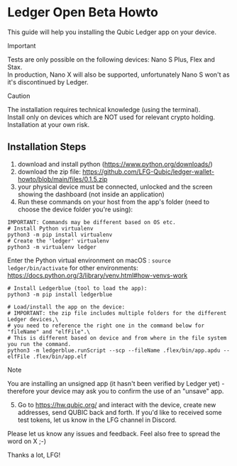 # Ledger Open Beta Howto

This guide will help you installing the Qubic Ledger app on your device.

> [!IMPORTANT]
> Tests are only possible on the following devices: Nano S Plus, Flex and Stax.\
> In production, Nano X will also be supported, unfortunately Nano S won't as it's discontinued by Ledger.

> [!CAUTION]
> The installation requires technical knowledge (using the terminal).\
> Install only on devices which are NOT used for relevant crypto holding.\
> Installation at your own risk.

## Installation Steps

1) download and install python (https://www.python.org/downloads/)
2) download the zip file: https://github.com/LFG-Qubic/ledger-wallet-howto/blob/main/files/0.1.5.zip
3) your physical device must be connected, unlocked and the screen showing the dashboard (not inside an application)
4) Run these commands on your host from the app's folder (need to choose the device folder you're using):
```
IMPORTANT: Commands may be different based on OS etc.
# Install Python virtualenv
python3 -m pip install virtualenv 
# Create the 'ledger' virtualenv
python3 -m virtualenv ledger
```

Enter the Python virtual environment
on macOS : `source ledger/bin/activate`
for other environments: https://docs.python.org/3/library/venv.html#how-venvs-work

```
# Install Ledgerblue (tool to load the app):
python3 -m pip install ledgerblue

# Load/install the app on the device:
# IMPORTANT: the zip file includes multiple folders for the different Ledger devices,\
# you need to reference the right one in the command below for "fileName" and "elfFile".\
# This is different based on device and from where in the file system you run the command.
python3 -m ledgerblue.runScript --scp --fileName .flex/bin/app.apdu --elfFile .flex/bin/app.elf
```

> [!NOTE]
> You are installing an unsigned app (it hasn't been verified by Ledger yet) - therefore your device may ask you to confirm the use of an "unsave" app.

5) Go to https://hw.qubic.org/ and interact with the device, create new addresses, send QUBIC back and forth. If you'd like to received some test tokens, let us know in the LFG channel in Discord.


Please let us know any issues and feedback.
Feel also free to spread the word on X ;-)

Thanks a lot, LFG!

